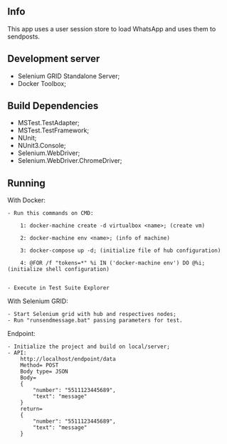 ## Info 

This app uses a user session store to load WhatsApp and uses them to sendposts.

## Development server

- Selenium GRID Standalone Server; 
- Docker Toolbox;


## Build Dependencies

- MSTest.TestAdapter;
- MSTest.TestFramework;
- NUnit;
- NUnit3.Console;
- Selenium.WebDriver;
- Selenium.WebDriver.ChromeDriver;

## Running 

With Docker:

	- Run this commands on CMD: 

		1: docker-machine create -d virtualbox <name>; (create vm)

		2: docker-machine env <name>; (info of machine)

		3: docker-compose up -d; (initialize file of hub configuration)

		4: @FOR /f "tokens=*" %i IN ('docker-machine env') DO @%i; (initialize shell configuration)


	- Execute in Test Suite Explorer


With Selenium GRID:

	- Start Selenium grid with hub and respectives nodes;
	- Run "runsendmessage.bat" passing parameters for test.


Endpoint:

	- Initialize the project and build on local/server;
	- API:
		http://localhost/endpoint/data
		Method= POST
		Body type= JSON
		Body= 
		{ 
			"number": "5511123445689",
			"text": "message"
		}
		return=	
		{ 
			"number": "5511123445689",
			"text": "message"
		}
